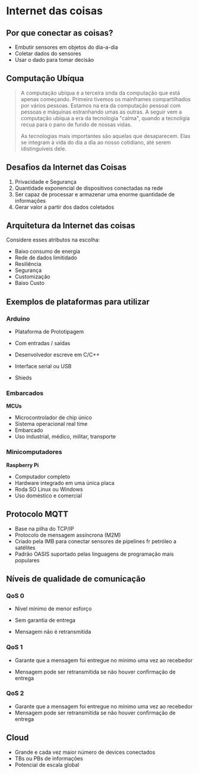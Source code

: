 # Internet das coisas

## Por que conectar as coisas?

- Embutir sensores em objetos do dia-a-dia
- Coletar dados do sensores
- Usar o dado para tomar decisão

## Computação Ubíqua

>  A computação ubíqua é a terceira onda da computação que está apenas começando. Primeiro tivemos os mainframes compartilhados por vários pessoas. Estamos na era da computação pessoal com pessoas e máquinas estranhando umas as outras. A seguir vem a computação ubíqua a era da tecnologia "calma", quando a tecnoligia recua para o pano de fundo de nossas vidas.
>
> As tecnologias mais importantes são aquelas que desaparecem. Elas se integram à vida do dia a dia ao nosso cotidiano, até serem idistinguíveis dele.



## Desafios da Internet das Coisas

1. Privacidade e Segurança
2. Quantidade exponencial de dispositivos conectadas na rede
3. Ser capaz de processar e armazenar uma enorme quantidade de informações
4. Gerar valor a partir dos dados coletados



## Arquitetura da Internet das coisas



Considere esses atributos na escolha:

- Baixo consumo de energia
- Rede de dados limitidado
- Resiliência
- Segurança
- Customização
- Baixo Custo



## Exemplos de plataformas para utilizar

### Arduino 

- Plataforma de Prototipagem 

- Com entradas / saídas

- Desenvolvedor escreve em C/C++

- Interface serial ou USB

- Shieds

  

### Embarcados

**MCUs**

- Microcontrolador de chip único
- Sistema operacional real time
- Embarcado
- Uso industrial, médico, militar, transporte



### Minicomputadores 

**Raspberry Pi**

- Computador completo
- Hardware integrado em uma única placa
- Roda SO Linux ou Windows
- Uso doméstico e comercial



## Protocolo MQTT 

- Base na pilha do TCP/IP
- Protocolo de mensagem assíncrona (M2M)
- Criado pela IMB para conectar sensores de pipelines fr petróleo a satélites
- Padrão OASIS suportado pelas linguagens de programação mais populares



## Níveis de qualidade de comunicação 

### QoS 0

- Nível mínimo de menor esforço

- Sem garantia de entrega

- Mensagem não é retransmitida

  

### QoS 1

- Garante que a mensagem foi entregue no mínimo uma vez ao recebedor

- Mensagem pode ser retransmitida se não houver confirmação de entrega

  

### QoS 2

- Garante que a mensagem foi entregue no mínimo uma vez ao recebedor
- Mensagem pode ser retransmitida se não houver confirmação de entrega



## Cloud 

- Grande e cada vez maior número de devices conectados
- TBs ou PBs de informações
- Potencial de escala global

